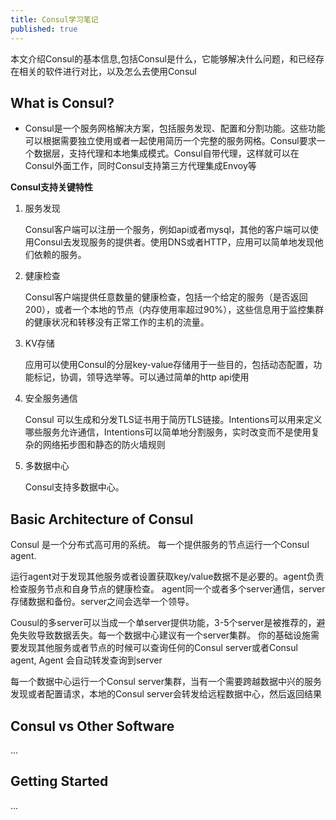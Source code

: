 ```yaml
---
title: Consul学习笔记
published: true
---
```


  本文介绍Consul的基本信息,包括Consul是什么，它能够解决什么问题，和已经存在相关的软件进行对比，以及怎么去使用Consul

## [](#header-2)What is Consul?

*  Consul是一个服务网格解决方案，包括服务发现、配置和分割功能。这些功能可以根据需要独立使用或者一起使用简历一个完整的服务网格。Consul要求一个数据层，支持代理和本地集成模式。Consul自带代理，这样就可以在Consul外面工作，同时Consul支持第三方代理集成Envoy等

**Consul支持关键特性**

1.  服务发现

    Consul客户端可以注册一个服务，例如api或者mysql，其他的客户端可以使用Consul去发现服务的提供者。使用DNS或者HTTP，应用可以简单地发现他们依赖的服务。

2.  健康检查

    Consul客户端提供任意数量的健康检查，包括一个给定的服务（是否返回200），或者一个本地的节点（内存使用率超过90%），这些信息用于监控集群的健康状况和转移没有正常工作的主机的流量。

3.  KV存储

    应用可以使用Consul的分层key-value存储用于一些目的，包括动态配置，功能标记，协调，领导选举等。可以通过简单的http api使用

4.  安全服务通信

    Consul 可以生成和分发TLS证书用于简历TLS链接。Intentions可以用来定义哪些服务允许通信，Intentions可以简单地分割服务，实时改变而不是使用复杂的网络拓步图和静态的防火墙规则

5.  多数据中心

    Consul支持多数据中心。

## [](#header-2)Basic Architecture of Consul

  Consul 是一个分布式高可用的系统。
  每一个提供服务的节点运行一个Consul agent. 

  运行agent对于发现其他服务或者设置获取key/value数据不是必要的。agent负责检查服务节点和自身节点的健康检查。
  agent同一个或者多个server通信，server存储数据和备份。server之间会选举一个领导。

  Cousul的多server可以当成一个单server提供功能，3-5个server是被推荐的，避免失败导致数据丢失。每一个数据中心建议有一个server集群。
  你的基础设施需要发现其他服务或者节点的时候可以查询任何的Consul server或者Consul agent, Agent 会自动转发查询到server
    
  每一个数据中心运行一个Consul server集群，当有一个需要跨越数据中兴的服务发现或者配置请求，本地的Consul server会转发给远程数据中心，然后返回结果

## [](#header-2)Consul vs Other Software

  ...

## [](#header-2)Getting Started

  ...
